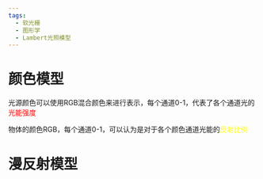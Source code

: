 ```yaml
---
tags:
  - 软光栅
  - 图形学
  - Lambert光照模型
---
```


# 颜色模型

光源颜色可以使用RGB混合颜色来进行表示，每个通道0-1，代表了各个通道光的<font color="#ff0000">光能强度</font>

物体的颜色RGB，每个通道0-1，可以认为是对于各个颜色通道光能的<font color="#ffff00">反射比例</font>

# 漫反射模型

#